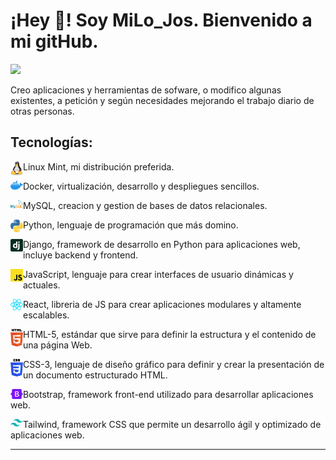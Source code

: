 <h1 align="left">¡Hey 👋! Soy MiLo_Jos. Bienvenido a mi gitHub.</h1>

![](./images/BannerGitHub.png)

Creo aplicaciones y herramientas de sofware, o modifico algunas existentes, a petición y según necesidades mejorando el trabajo diario de otras personas.

<h2> Tecnologías:</h2>

<p align="left" width="200">
   <img align="left" width="20" src="./images/linux-tux.svg"/>
   Linux Mint, mi distribución preferida.
</p>

<p align="left" width="200">
   <img align="left" width="20" src="./images/docker-icon.svg" />
   Docker, virtualización, desarrollo y despliegues sencillos.
</p>

<p align="left" width="200">
   <img align="left" width="20" src="./images/mysql.svg" />
   MySQL, creacion y gestion de bases de datos relacionales.
</p>

<p align="left" width="200">
   <img align="left" width="20" src="./images/python.svg" />
   Python, lenguaje de programación que más domino.
</p>

<p align="left" width="200">
   <img align="left" width="20" src="./images/django-icon.svg" />
   Django, framework de desarrollo en Python para aplicaciones web, incluye backend y frontend.
</p>

<p align="left" width="200">
   <img align="left" width="20" src="./images/javascript.svg" />
   JavaScript, lenguaje para crear interfaces de usuario dinámicas y actuales.
</p>

<p align="left" width="200">
   <img align="left" width="20" src="./images/react.svg" />
   React, libreria de JS para crear aplicaciones modulares y altamente escalables.
</p>

<p align="left" width="200">
   <img align="left" width="20" src="./images/html-5.svg" />
   HTML-5, estándar que sirve para definir la estructura y el contenido de una página Web.
</p>

<p align="left" width="200">
   <img align="left" width="20" src="./images/css-3.svg" />
   CSS-3, lenguaje de diseño gráfico para definir y crear la presentación de un documento estructurado HTML.
</p>

<p align="left" width="200">
   <img align="left" width="20" src="./images/bootstrap.svg" />
   Bootstrap, framework front-end utilizado para desarrollar aplicaciones web.
</p>

<p align="left" width="200">
   <img align="left" width="20" src="./images/tailwindcss-icon.svg" />
   Tailwind, framework CSS que permite un desarrollo ágil y optimizado de aplicaciones web.
</p>

---